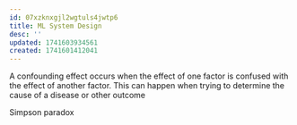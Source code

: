 ```yaml
---
id: 07xzknxgjl2wgtuls4jwtp6
title: ML System Design
desc: ''
updated: 1741603934561
created: 1741601412041
---
```


A confounding effect occurs when the effect of one factor is confused with the effect of another factor. This can happen when trying to determine the cause of a disease or other outcome


Simpson paradox